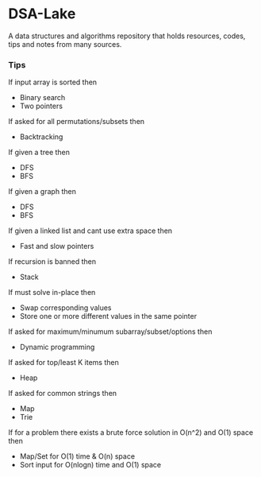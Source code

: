 # DSA-Lake

A data structures and algorithms repository that holds resources, codes, tips and notes from many sources.


### Tips

If input array is sorted then
- Binary search
- Two pointers

If asked for all permutations/subsets then
- Backtracking

If given a tree then
- DFS
- BFS

If given a graph then
- DFS
- BFS

If given a linked list and cant use extra space then
- Fast and slow pointers

If recursion is banned then
- Stack

If must solve in-place then
- Swap corresponding values
- Store one or more different values in the same pointer

If asked for maximum/minumum subarray/subset/options then
- Dynamic programming

If asked for top/least K items then
- Heap

If asked for common strings then
- Map
- Trie

If for a problem there exists a brute force solution in O(n^2) and O(1) space then 
- Map/Set for O(1) time & O(n) space
- Sort input for O(nlogn) time and O(1) space


